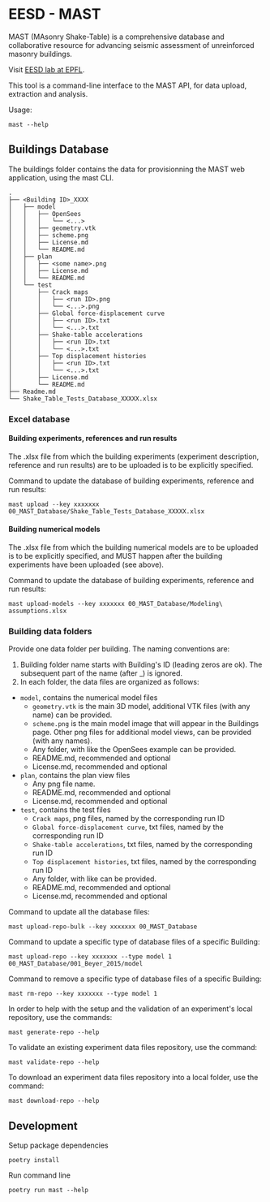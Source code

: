# EESD - MAST

MAST (MAsonry Shake-Table) is a comprehensive database and collaborative resource for advancing seismic assessment of unreinforced masonry buildings.

Visit [EESD lab at EPFL](https://www.epfl.ch/labs/eesd/).

This tool is a command-line interface to the MAST API, for data upload, extraction and analysis.

Usage:

```
mast --help
```

## Buildings Database

The buildings folder contains the data for provisionning the MAST web application, using the mast CLI.

```
.
├── <Building ID>_XXXX
│   ├── model
│   │   ├── OpenSees
│   │   │   └── <...>
│   │   ├── geometry.vtk
│   │   ├── scheme.png
│   │   ├── License.md
│   │   └── README.md
│   ├── plan
│   │   ├── <some name>.png
│   │   ├── License.md
│   │   └── README.md
│   └── test
│       ├── Crack maps
│       │   ├── <run ID>.png
│       │   └── <...>.png
│       ├── Global force-displacement curve
│       │   ├── <run ID>.txt
│       │   └── <...>.txt
│       ├── Shake-table accelerations
│       │   ├── <run ID>.txt
│       │   └── <...>.txt
│       ├── Top displacement histories
│       │   ├── <run ID>.txt
│       │   └── <...>.txt
│       ├── License.md
│       └── README.md
├── Readme.md
└── Shake_Table_Tests_Database_XXXXX.xlsx
```

### Excel database

#### Building experiments, references and run results

The .xlsx file from which the building experiments (experiment description, reference and run results) are to be uploaded is to be explicitly specified.

Command to update the database of building experiments, reference and run results:

```
mast upload --key xxxxxxx 00_MAST_Database/Shake_Table_Tests_Database_XXXXX.xlsx
```

#### Building numerical models

The .xlsx file from which the building numerical models are to be uploaded is to be explicitly specified, and MUST happen after the building experiments have been uploaded (see above). 

Command to update the database of building experiments, reference and run results:

```
mast upload-models --key xxxxxxx 00_MAST_Database/Modeling\ assumptions.xlsx
```

### Building data folders

Provide one data folder per building. The naming conventions are:

1. Building folder name starts with Building's ID (leading zeros are ok). The subsequent part of the name (after _) is ignored.
2. In each folder, the data files are organized as follows:
  * `model`, contains the numerical model files
    * `geometry.vtk` is the main 3D model, additional VTK files (with any name) can be provided.
    * `scheme.png` is the main model image that will appear in the Buildings page. Other png files for additional model views, can be provided (with any names).
    * Any folder, with like the OpenSees example can be provided.
    * README.md, recommended and optional
    * License.md, recommended and optional
  * `plan`, contains the plan view files
    * Any png file name.
    * README.md, recommended and optional
    * License.md, recommended and optional
  * `test`, contains the test files
    * `Crack maps`, png files, named by the corresponding run ID
    * `Global force-displacement curve`, txt files, named by the corresponding run ID
    * `Shake-table accelerations`, txt files, named by the corresponding run ID
    * `Top displacement histories`, txt files, named by the corresponding run ID
    * Any folder, with like can be provided.
    * README.md, recommended and optional
    * License.md, recommended and optional


Command to update all the database files:

```
mast upload-repo-bulk --key xxxxxxx 00_MAST_Database
```

Command to update a specific type of database files of a specific Building:

```
mast upload-repo --key xxxxxxx --type model 1 00_MAST_Database/001_Beyer_2015/model
```

Command to remove a specific type of database files of a specific Building:

```
mast rm-repo --key xxxxxxx --type model 1
```

In order to help with the setup and the validation of an experiment's local repository, use the commands:

```
mast generate-repo --help
```

To validate an existing experiment data files repository, use the command:

```
mast validate-repo --help
```

To download an experiment data files repository into a local folder, use the command:

```
mast download-repo --help
```

## Development

Setup package dependencies

```
poetry install
```

Run command line

```
poetry run mast --help
```
